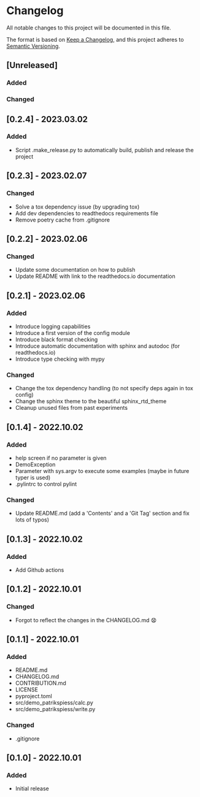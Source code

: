 # Changelog
All notable changes to this project will be documented in this file.

The format is based on [Keep a Changelog](https://keepachangelog.com/en/1.0.0/),
and this project adheres to [Semantic Versioning](https://semver.org/spec/v2.0.0.html).


## [Unreleased]

### Added

### Changed


## [0.2.4] - 2023.03.02

### Added

- Script .make_release.py to automatically build, publish and release the project

## [0.2.3] - 2023.02.07

### Changed

- Solve a tox dependency issue (by upgrading tox)
- Add dev dependencies to readthedocs requirements file
- Remove poetry cache from .gitignore


## [0.2.2] - 2023.02.06

### Changed

- Update some documentation on how to publish
- Update README with link to the readthedocs.io documentation


## [0.2.1] - 2023.02.06

### Added

- Introduce logging capabilities
- Introduce a first version of the config module
- Introduce black format checking
- Introduce automatic documentation with sphinx and autodoc (for readthedocs.io)
- Introduce type checking with mypy

### Changed

- Change the tox dependency handling (to not specify deps again in tox config)
- Change the sphinx theme to the beautiful sphinx_rtd_theme
- Cleanup unused files from past experiments


## [0.1.4] - 2022.10.02

### Added

- help screen if no parameter is given
- DemoException
- Parameter with sys.argv to execute some examples (maybe in future typer is used)
- .pylintrc to control pylint

### Changed

- Update README.md (add a 'Contents' and a 'Git Tag' section and fix lots of typos)


## [0.1.3] - 2022.10.02

### Added

- Add Github actions

## [0.1.2] - 2022.10.01

### Changed

- Forgot to reflect the changes in the CHANGELOG.md 😧


## [0.1.1] - 2022.10.01

### Added
- README.md
- CHANGELOG.md
- CONTRIBUTION.md
- LICENSE
- pyproject.toml
- src/demo_patrikspiess/calc.py
- src/demo_patrikspiess/write.py

### Changed

- .gitignore


## [0.1.0] - 2022.10.01

### Added
- Initial release

